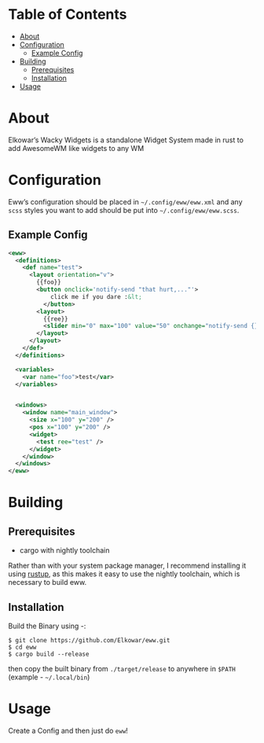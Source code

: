 
# Table of Contents

*  [About](#org4ab08b6)
*  [Configuration](#org581ca61)
    *  [Example Config](#orgb769597)
*  [Building](#orgbf66ce2)
    *  [Prerequisites](#org727b3da)
    *  [Installation](#orgdd31739)
*  [Usage](#org4a9b3c6)



<a id="org4ab08b6"></a>

# About

Elkowar&rsquo;s Wacky Widgets is a standalone Widget System made in rust to add AwesomeWM like widgets to any WM


<a id="org581ca61"></a>

# Configuration

Eww&rsquo;s configuration should be placed in `~/.config/eww/eww.xml` and any `scss` styles you want to add should be put into `~/.config/eww/eww.scss`.


<a id="orgb769597"></a>

## Example Config
```xml
<eww>
  <definitions>
    <def name="test">
      <layout orientation="v">
        {{foo}}
        <button onclick='notify-send "that hurt,..."'>
            click me if you dare :&lt;
          </button>
        <layout>
          {{ree}}
          <slider min="0" max="100" value="50" onchange="notify-send {}"/>
        </layout>
      </layout>
    </def>
  </definitions>

  <variables>
    <var name="foo">test</var>
  </variables>


  <windows>
    <window name="main_window">
      <size x="100" y="200" />
      <pos x="100" y="200" />
      <widget>
        <test ree="test" />
      </widget>
    </window>
  </windows>
</eww>
```

<a id="orgbf66ce2"></a>

# Building


<a id="org727b3da"></a>

## Prerequisites

- cargo with nightly toolchain

Rather than with your system package manager, I recommend installing it using [rustup](https://rustup.rs/),
as this makes it easy to use the nightly toolchain, which is necessary to build eww.


<a id="orgdd31739"></a>

## Installation

Build the Binary using -:

    $ git clone https://github.com/Elkowar/eww.git
    $ cd eww
    $ cargo build --release

then copy the built binary from `./target/release` to anywhere in `$PATH` (example - `~/.local/bin`)


<a id="org4a9b3c6"></a>

# Usage

Create a Config and then just do `eww`!

